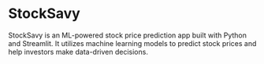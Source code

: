 # StockSavy
StockSavy is an ML-powered stock price prediction app built with Python and Streamlit. It utilizes machine learning models to predict stock prices and help investors make data-driven decisions.
